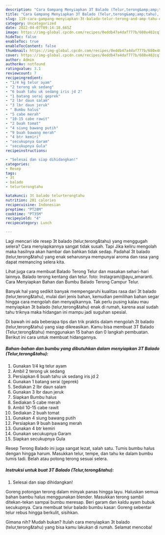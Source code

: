 ```yaml
---
description: "Cara Gampang Menyiapkan 3T Balado (Telur,terong&amp;amp;tahu), Enak Banget"
title: "Cara Gampang Menyiapkan 3T Balado (Telur,terong&amp;amp;tahu), Enak Banget"
slug: 119-cara-gampang-menyiapkan-3t-balado-telur-terong-and-amp-tahu-enak-banget
category: Uncategorized
date: 2022-04-07T09:14:18.665Z
image: https://img-global.cpcdn.com/recipes/0eddb47a4daf777b/680x482cq70/3t-balado-telurterongtahu-foto-resep-utama.jpg
hideToc: false
enableToc: true
enableTocContent: false
thumbnail: https://img-global.cpcdn.com/recipes/0eddb47a4daf777b/680x482cq70/3t-balado-telurterongtahu-foto-resep-utama.jpg
cover: https://img-global.cpcdn.com/recipes/0eddb47a4daf777b/680x482cq70/3t-balado-telurterongtahu-foto-resep-utama.jpg
author: Admin
authorAv: notfound
ratingvalue: 3.1
reviewcount: 7
recipeingredient:
- "1/4 kg telur ayam"
- "2 terong uk sedang"
- "6 buah tahu uk sedang iris jd 2"
- "1 batang serai geprek"
- "2 lbr daun salam"
- "3 lbr daun jeruk"
- " Bumbu halus"
- "5 cabe merah"
- "10-15 cabe rawit"
- "2 buah tomat"
- "4 siung bawang putih"
- "9 buah bawang merah"
- "4 btr kemiri"
- "secukupnya Garam"
- "secukupnya Gula"
recipeinstructions:

- "Selesai dan siap dihidangkan!"
categories:
- Resep
tags:
- 3t
- balado
- telurterongtahu

katakunci: 3t balado telurterongtahu 
nutrition: 201 calories
recipecuisine: Indonesian
preptime: "PT28M"
cooktime: "PT35M"
recipeyield: "4"
recipecategory: Lunch

---
```



Lagi mencari ide resep 3t balado (telur,terong&amp;tahu) yang menggugah selera? Cara menyiapkannya sangat tidak susah. Tapi Jika keliru mengolah maka hasilnya akan hambar dan bahkan tidak sedap. Padahal 3t balado (telur,terong&amp;tahu) yang enak seharusnya mempunyai aroma dan rasa yang dapat memancing selera kita.


Lihat juga cara membuat Balado Terong Telur dan masakan sehari-hari lainnya. Balado terong kentang dan telur. foto: Instagram/@ayu_amaranti. Cara Menyiapkan Bahan dan Bumbu Balado Terong Campur Telur.

Banyak hal yang sedikit banyak mempengaruhi kualitas rasa dari 3t balado (telur,terong&amp;tahu), mulai dari jenis bahan, kemudian pemilihan bahan segar hingga cara mengolah dan menyajikannya. Tak perlu pusing kalau mau menyiapkan 3t balado (telur,terong&amp;tahu) enak di rumah, karena asal sudah tahu triknya maka hidangan ini mampu jadi suguhan spesial.


Di bawah ini ada beberapa tips dan trik praktis dalam mengolah 3t balado (telur,terong&amp;tahu) yang siap dikreasikan. Kamu bisa membuat 3T Balado (Telur,terong&amp;tahu) menggunakan 15 bahan dan 0 langkah pembuatan. Berikut ini cara untuk membuat hidangannya.

<!--inarticleads1-->

##### Bahan-bahan dan bumbu yang dibutuhkan dalam menyiapkan 3T Balado (Telur,terong&amp;tahu):

1. Gunakan 1/4 kg telur ayam
1. Ambil 2 terong uk sedang
1. Persiapkan 6 buah tahu uk sedang iris jd 2
1. Gunakan 1 batang serai (geprek)
1. Sediakan 2 lbr daun salam
1. Gunakan 3 lbr daun jeruk
1. Siapkan  Bumbu halus
1. Sediakan 5 cabe merah
1. Ambil 10-15 cabe rawit
1. Sediakan 2 buah tomat
1. Gunakan 4 siung bawang putih
1. Persiapkan 9 buah bawang merah
1. Gunakan 4 btr kemiri
1. Gunakan secukupnya Garam
1. Siapkan secukupnya Gula


Resep Terong Balado ini juga sangat lezat, salah satu. Tumis bumbu halus dengan hingga harum. Masukkan telur, tempe, dan tahu ke dalam bumbu tumis tadi. Belah atau potong terong sesuai selera. 

<!--inarticleads2-->

##### Instruksi untuk buat 3T Balado (Telur,terong&amp;tahu):


1. Selesai dan siap dihidangkan!

Goreng potongan terong dalam minyak panas hingga layu. Haluskan semua bahan bambu halus menggunakan blender. Masukkan terong sambil ditekan-tekan sampai bumbu meresap. Beri garam dan kaldu ayam bubuk secukupnya. Cara membuat telur balado bumbu kasar: Goreng sebentar telur rebus hingga berkulit, sisihkan. 

Gimana nih? Mudah bukan? Itulah cara menyiapkan 3t balado (telur,terong&amp;tahu) yang bisa kamu lakukan di rumah. Selamat mencoba!
